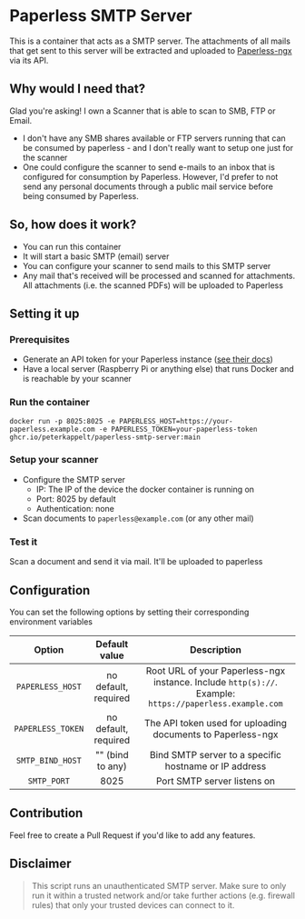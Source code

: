 # Paperless SMTP Server

This is a container that acts as a SMTP server. The attachments of all mails that get sent to this server will be extracted and uploaded to [Paperless-ngx](https://github.com/paperless-ngx/paperless-ngx) via its API.

## Why would I need that?
Glad you're asking! I own a Scanner that is able to scan to SMB, FTP or Email.
* I don't have any SMB shares available or FTP servers running that can be consumed by paperless - and I don't really want to setup one just for the scanner
* One could configure the scanner to send e-mails to an inbox that is configured for consumption by Paperless. However, I'd prefer to not send any personal documents through a public mail service before being consumed by Paperless.

## So, how does it work?
* You can run this container
* It will start a basic SMTP (email) server
* You can configure your scanner to send mails to this SMTP server
* Any mail that's received will be processed and scanned for attachments. All attachments (i.e. the scanned PDFs) will be uploaded to Paperless

## Setting it up

### Prerequisites
* Generate an API token for your Paperless instance ([see their docs](https://docs.paperless-ngx.com/api/#authorization))
* Have a local server (Raspberry Pi or anything else) that runs Docker and is reachable by your scanner

### Run the container
`docker run -p 8025:8025 -e PAPERLESS_HOST=https://your-paperless.example.com -e PAPERLESS_TOKEN=your-paperless-token ghcr.io/peterkappelt/paperless-smtp-server:main`

### Setup your scanner
* Configure the SMTP server
  * IP: The IP of the device the docker container is running on
  * Port: 8025 by default
  * Authentication: none
* Scan documents to `paperless@example.com` (or any other mail)

### Test it
Scan a document and send it via mail. It'll be uploaded to paperless

## Configuration
You can set the following options by setting their corresponding environment variables

|       Option      |     Default value    |                                               Description                                               |
|:-----------------:|:--------------------:|:-------------------------------------------------------------------------------------------------------:|
|  `PAPERLESS_HOST` | no default, required | Root URL of your Paperless-ngx instance. Include `http(s)://`. Example: `https://paperless.example.com` |
| `PAPERLESS_TOKEN` | no default, required | The API token used for uploading documents to Paperless-ngx                                             |
|  `SMTP_BIND_HOST` | "" (bind to any)     | Bind SMTP server to a specific hostname or IP address                                                   |
|       `SMTP_PORT` | 8025                 | Port SMTP server listens on                                                                             |

## Contribution
Feel free to create a Pull Request if you'd like to add any features.

## Disclaimer

> This script runs an unauthenticated SMTP server. Make sure to only run it within a trusted network and/or take further actions (e.g. firewall rules) that only your trusted devices can connect to it.
